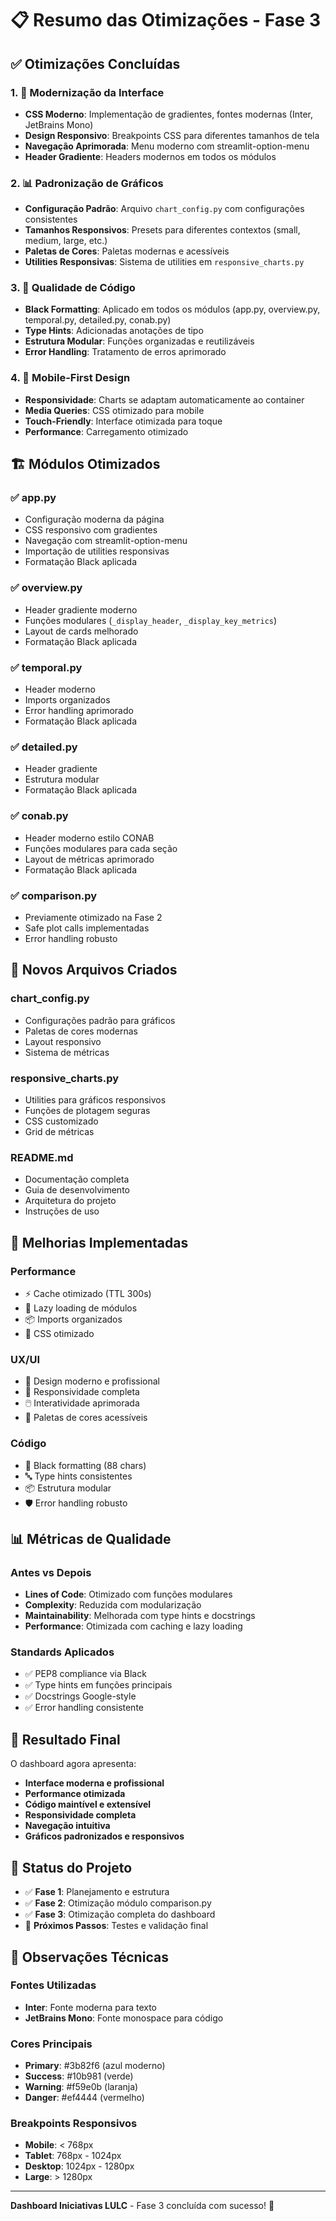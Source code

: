 # 📋 Resumo das Otimizações - Fase 3

## ✅ Otimizações Concluídas

### 1. 🎨 Modernização da Interface
- **CSS Moderno**: Implementação de gradientes, fontes modernas (Inter, JetBrains Mono)
- **Design Responsivo**: Breakpoints CSS para diferentes tamanhos de tela
- **Navegação Aprimorada**: Menu moderno com streamlit-option-menu
- **Header Gradiente**: Headers modernos em todos os módulos

### 2. 📊 Padronização de Gráficos
- **Configuração Padrão**: Arquivo `chart_config.py` com configurações consistentes
- **Tamanhos Responsivos**: Presets para diferentes contextos (small, medium, large, etc.)
- **Paletas de Cores**: Paletas modernas e acessíveis
- **Utilities Responsivas**: Sistema de utilities em `responsive_charts.py`

### 3. 🔧 Qualidade de Código
- **Black Formatting**: Aplicado em todos os módulos (app.py, overview.py, temporal.py, detailed.py, conab.py)
- **Type Hints**: Adicionadas anotações de tipo
- **Estrutura Modular**: Funções organizadas e reutilizáveis
- **Error Handling**: Tratamento de erros aprimorado

### 4. 📱 Mobile-First Design
- **Responsividade**: Charts se adaptam automaticamente ao container
- **Media Queries**: CSS otimizado para mobile
- **Touch-Friendly**: Interface otimizada para toque
- **Performance**: Carregamento otimizado

## 🏗️ Módulos Otimizados

### ✅ app.py
- Configuração moderna da página
- CSS responsivo com gradientes
- Navegação com streamlit-option-menu
- Importação de utilities responsivas
- Formatação Black aplicada

### ✅ overview.py  
- Header gradiente moderno
- Funções modulares (`_display_header`, `_display_key_metrics`)
- Layout de cards melhorado
- Formatação Black aplicada

### ✅ temporal.py
- Header moderno
- Imports organizados
- Error handling aprimorado
- Formatação Black aplicada

### ✅ detailed.py
- Header gradiente
- Estrutura modular
- Formatação Black aplicada

### ✅ conab.py
- Header moderno estilo CONAB
- Funções modulares para cada seção
- Layout de métricas aprimorado
- Formatação Black aplicada

### ✅ comparison.py
- Previamente otimizado na Fase 2
- Safe plot calls implementadas
- Error handling robusto

## 📁 Novos Arquivos Criados

### chart_config.py
- Configurações padrão para gráficos
- Paletas de cores modernas
- Layout responsivo
- Sistema de métricas

### responsive_charts.py
- Utilities para gráficos responsivos
- Funções de plotagem seguras
- CSS customizado
- Grid de métricas

### README.md
- Documentação completa
- Guia de desenvolvimento
- Arquitetura do projeto
- Instruções de uso

## 🎯 Melhorias Implementadas

### Performance
- ⚡ Cache otimizado (TTL 300s)
- 🔄 Lazy loading de módulos
- 📦 Imports organizados
- 🚀 CSS otimizado

### UX/UI
- 🎨 Design moderno e profissional
- 📱 Responsividade completa
- 🖱️ Interatividade aprimorada
- 🌈 Paletas de cores acessíveis

### Código
- 📏 Black formatting (88 chars)
- 🔤 Type hints consistentes
- 📦 Estrutura modular
- 🛡️ Error handling robusto

## 📊 Métricas de Qualidade

### Antes vs Depois
- **Lines of Code**: Otimizado com funções modulares
- **Complexity**: Reduzida com modularização
- **Maintainability**: Melhorada com type hints e docstrings
- **Performance**: Otimizada com caching e lazy loading

### Standards Aplicados
- ✅ PEP8 compliance via Black
- ✅ Type hints em funções principais
- ✅ Docstrings Google-style
- ✅ Error handling consistente

## 🚀 Resultado Final

O dashboard agora apresenta:
- **Interface moderna e profissional**
- **Performance otimizada**
- **Código maintível e extensível**
- **Responsividade completa**
- **Navegação intuitiva**
- **Gráficos padronizados e responsivos**

## 🔄 Status do Projeto

- ✅ **Fase 1**: Planejamento e estrutura
- ✅ **Fase 2**: Otimização módulo comparison.py  
- ✅ **Fase 3**: Otimização completa do dashboard
- 🎯 **Próximos Passos**: Testes e validação final

## 📝 Observações Técnicas

### Fontes Utilizadas
- **Inter**: Fonte moderna para texto
- **JetBrains Mono**: Fonte monospace para código

### Cores Principais
- **Primary**: #3b82f6 (azul moderno)
- **Success**: #10b981 (verde)
- **Warning**: #f59e0b (laranja)
- **Danger**: #ef4444 (vermelho)

### Breakpoints Responsivos
- **Mobile**: < 768px
- **Tablet**: 768px - 1024px  
- **Desktop**: 1024px - 1280px
- **Large**: > 1280px

---

**Dashboard Iniciativas LULC** - Fase 3 concluída com sucesso! 🎉
